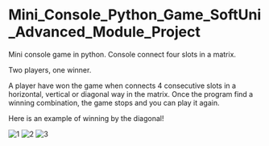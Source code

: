 # Mini_Console_Python_Game_SoftUni_Advanced_Module_Project
Mini console game in python. Console connect four slots in a matrix.

Two players, one winner.

A player have won the game when connects 4 consecutive slots in a horizontal, vertical or diagonal way in the matrix.
Once the program find a winning combination, the game stops and you can play it again.

Here is an example of winning by the diagonal!

![1](https://user-images.githubusercontent.com/116963266/217262931-2d5b54d3-10ad-41c3-83ca-52b5e3f4790b.png)
![2](https://user-images.githubusercontent.com/116963266/217263246-db050984-8776-4e28-a001-59be395ef1ec.png)
![3](https://user-images.githubusercontent.com/116963266/217263270-384bca3b-3f86-4d0f-96cd-97ff81655829.png)
